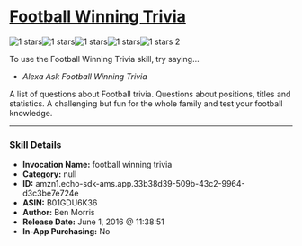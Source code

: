 # [Football Winning Trivia](http://alexa.amazon.com/#skills/amzn1.echo-sdk-ams.app.33b38d39-509b-43c2-9964-d3c3be7e724e)
![1 stars](../../images/ic_star_black_18dp_1x.png)![1 stars](../../images/ic_star_border_black_18dp_1x.png)![1 stars](../../images/ic_star_border_black_18dp_1x.png)![1 stars](../../images/ic_star_border_black_18dp_1x.png)![1 stars](../../images/ic_star_border_black_18dp_1x.png) 2

To use the Football Winning Trivia skill, try saying...

* *Alexa Ask Football Winning Trivia*

A list of questions about Football trivia. Questions about positions, titles and statistics.  A challenging but fun for the whole family and test your football knowledge.

***

### Skill Details

* **Invocation Name:** football winning trivia
* **Category:** null
* **ID:** amzn1.echo-sdk-ams.app.33b38d39-509b-43c2-9964-d3c3be7e724e
* **ASIN:** B01GDU6K36
* **Author:** Ben Morris
* **Release Date:** June 1, 2016 @ 11:38:51
* **In-App Purchasing:** No
